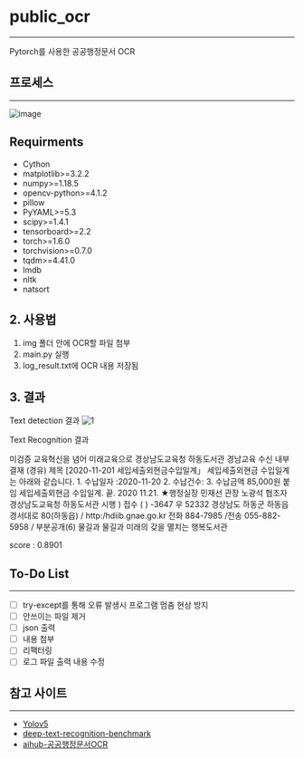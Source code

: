# public_ocr

---
Pytorch를 사용한 공공행정문서 OCR
## 프로세스

---
![image](https://user-images.githubusercontent.com/46219219/150891274-467d1d04-d53b-47ce-88f5-52d1abe523bd.png)

## Requirments
- Cython
- matplotlib>=3.2.2
- numpy>=1.18.5
- opencv-python>=4.1.2
- pillow
- PyYAML>=5.3
- scipy>=1.4.1
- tensorboard>=2.2
- torch>=1.6.0
- torchvision>=0.7.0
- tqdm>=4.41.0
- lmdb
- nltk
- natsort

## 2. 사용법
1. img 폴더 안에 OCR할 파일 첨부
2. main.py 실행
3. log_result.txt에 OCR 내용 저장됨

## 3. 결과
Text detection 결과
![1](https://user-images.githubusercontent.com/46219219/150897027-0b135e16-6902-49d8-98c1-354b5aa37704.jpg)

Text Recognition 결과

                    
미검증 교육혁신을 념어 미래교육으로 경상남도교육청 하동도서관  경남교육 수신 내부결재 (경유) 제목 [2020-11-201 세입세출외현금수입일계」 세입세출외현금 수입일계는 아래와 같습니다. 1. 수납일자 :2020-11-20 2. 수납건수: 3. 수납금액 85,000원 붙임 세입세출외현금 수입일계. 끝. 2020 11.21. ★행정실장 민재선 관장 노광석 협조자 경상남도교육청 하동도서관 시행 ) 접수 ( ) -3647 우 52332 경상남도 하동군 하동읍 경서대로 80(하동읍) / http:/hdiib.gnae.go.kr 전화 884-7985 /전송 055-882-5958 / 부분공개(6) 물길과 물길과 미래의 갖을 멸치는 행복도서관

score : 0.8901


## To-Do List

---
- [ ] try-except를 통해 오류 발생시 프로그램 멈춤 현상 방지
- [ ] 안쓰이는 파일 제거
- [ ] json 출력
- [ ] 내용 첨부
- [ ] 리팩터링
- [ ] 로그 파일 출력 내용 수정

## 참고 사이트

---
- [Yolov5](https://github.com/ultralytics/yolov5)
- [deep-text-recognition-benchmark](https://github.com/clovaai/deep-text-recognition-benchmark)
- [aihub-공공행정문서OCR](https://aihub.or.kr/aidata/30724)
